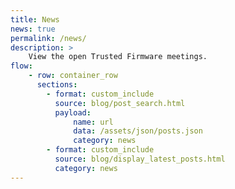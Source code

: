 ```yaml
---
title: News
news: true
permalink: /news/
description: >
    View the open Trusted Firmware meetings.
flow:
    - row: container_row
      sections:
        - format: custom_include
          source: blog/post_search.html
          payload:
              name: url
              data: /assets/json/posts.json
              category: news
        - format: custom_include
          source: blog/display_latest_posts.html
          category: news
---
```

